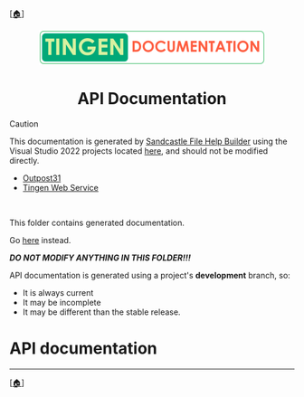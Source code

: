 <!-- u251008-->

[[🏠︎](/)]

<div align="center">

  <picture>
    <source media="(prefers-color-scheme: dark)" srcset="https://github.com/spectrum-health-systems/tingen-projects/blob/main/logos/tngndocs-dark-400x63.png">
    <source media="(prefers-color-scheme: light)" srcset="https://github.com/spectrum-health-systems/tingen-projects/blob/main/logos/tngndocs-light-400x63.png">
    <img alt="Fallback image description" src="https://github.com/spectrum-health-systems/tingen-projects/blob/main/logos/tngndocs-light-400x63.png">
  </picture>
  <h1>
    API Documentation
  </h1>

</div>

> [!CAUTION]
> This documentation is generated by [Sandcastle File Help Builder](https://github.com/EWSoftware/SHFB) using the Visual Studio 2022 projects located [here](../../sfhb/), and should not be modified directly.


* [Outpost31](https://spectrum-health-systems.github.io/tingen-documentation/api/shfb-outpost31/)
* [Tingen Web Service](https://spectrum-health-systems.github.io/tingen-documentation/api/shfb-tingen-web-service/)
<!--* [Tingen Commander](https://spectrum-health-systems.github.io/tingen-documentation/api/shfb-tingen-commander/)-->
<br>


This folder contains generated documentation.

Go [here](https://github.com/spectrum-health-systems/tingen-documentation-project/tree/main/docs/api) instead.

***DO NOT MODIFY ANYTHING IN THIS FOLDER!!!***



API documentation is generated using a project's **development** branch, so:

* It is always current
* It may  be incomplete
* It may be different than the stable release.

# API documentation



***

[[🏠︎](/)]
